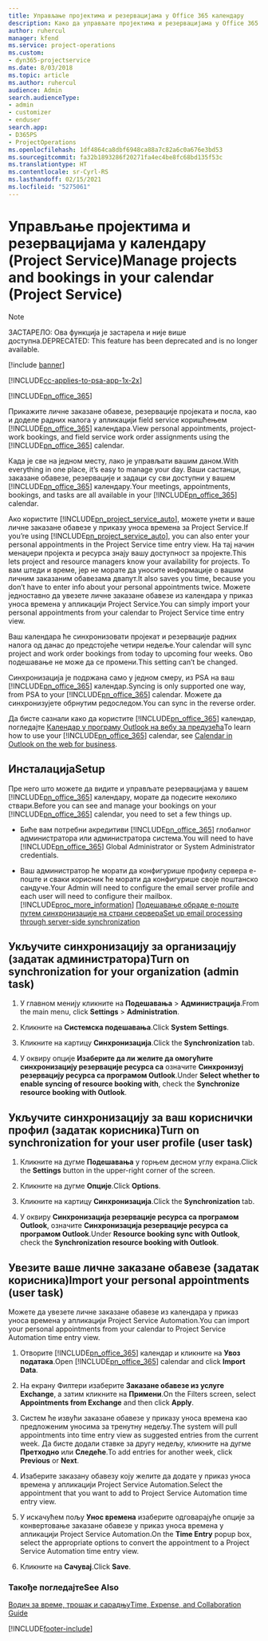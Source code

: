 ```yaml
---
title: Управљање пројектима и резервацијама у Office 365 календару
description: Како да управљате пројектима и резервацијама у Office 365 календару
author: ruhercul
manager: kfend
ms.service: project-operations
ms.custom:
- dyn365-projectservice
ms.date: 8/03/2018
ms.topic: article
ms.author: ruhercul
audience: Admin
search.audienceType:
- admin
- customizer
- enduser
search.app:
- D365PS
- ProjectOperations
ms.openlocfilehash: 1df4864ca8dbf6948ca88a7c82a6c0a676e3bd53
ms.sourcegitcommit: fa32b1893286f20271fa4ec4be8fc68bd135f53c
ms.translationtype: HT
ms.contentlocale: sr-Cyrl-RS
ms.lasthandoff: 02/15/2021
ms.locfileid: "5275061"
---
```

# <a name="manage-projects-and-bookings-in-your-calendar-project-service"></a><span data-ttu-id="71bbd-103">Управљање пројектима и резервацијама у календару (Project Service)</span><span class="sxs-lookup"><span data-stu-id="71bbd-103">Manage projects and bookings in your calendar (Project Service)</span></span>

> [!Note]
> <span data-ttu-id="71bbd-104">ЗАСТАРЕЛО: Ова функција је застарела и није више доступна.</span><span class="sxs-lookup"><span data-stu-id="71bbd-104">DEPRECATED: This feature has been deprecated and is no longer available.</span></span>

[!include [banner](../includes/psa-now-project-operations.md)]

[!INCLUDE[cc-applies-to-psa-app-1x-2x](../includes/cc-applies-to-psa-app-1x-2x.md)]

[!INCLUDE[pn_office_365](../includes/pn-office-365.md)] 

<span data-ttu-id="71bbd-105">Прикажите личне заказане обавезе, резервације пројеката и посла, као и доделе радних налога у апликацији field service коришћењем [!INCLUDE[pn_office_365](../includes/pn-office-365.md)] календара.</span><span class="sxs-lookup"><span data-stu-id="71bbd-105">View personal appointments, project-work bookings, and field service work order assignments using the [!INCLUDE[pn_office_365](../includes/pn-office-365.md)] calendar.</span></span>  
  
 <span data-ttu-id="71bbd-106">Када је све на једном месту, лако је управљати вашим даном.</span><span class="sxs-lookup"><span data-stu-id="71bbd-106">With everything in one place, it’s easy to manage your day.</span></span> <span data-ttu-id="71bbd-107">Ваши састанци, заказане обавезе, резервације и задаци су сви доступни у вашем [!INCLUDE[pn_office_365](../includes/pn-office-365.md)] календару.</span><span class="sxs-lookup"><span data-stu-id="71bbd-107">Your meetings, appointments, bookings, and tasks are all available in your [!INCLUDE[pn_office_365](../includes/pn-office-365.md)] calendar.</span></span>  
  
 <span data-ttu-id="71bbd-108">Ако користите [!INCLUDE[pn_project_service_auto](../includes/pn-project-service-auto.md)], можете унети и ваше личне заказане обавезе у приказу уноса времена за Project Service.</span><span class="sxs-lookup"><span data-stu-id="71bbd-108">If you’re using [!INCLUDE[pn_project_service_auto](../includes/pn-project-service-auto.md)], you can also enter your personal appointments in the Project Service time entry view.</span></span> <span data-ttu-id="71bbd-109">На тај начин менаџери пројекта и ресурса знају вашу доступност за пројекте.</span><span class="sxs-lookup"><span data-stu-id="71bbd-109">This lets project and resource managers know your availability for projects.</span></span> <span data-ttu-id="71bbd-110">То вам штеди и време, јер не морате да уносите информације о вашим личним заказаним обавезама двапут.</span><span class="sxs-lookup"><span data-stu-id="71bbd-110">It also saves you time, because you don’t have to enter info about your personal appointments twice.</span></span> <span data-ttu-id="71bbd-111">Можете једноставно да увезете личне заказане обавезе из календара у приказ уноса времена у апликацији Project Service.</span><span class="sxs-lookup"><span data-stu-id="71bbd-111">You can simply import your personal appointments from your calendar to Project Service time entry view.</span></span>  
  
 <span data-ttu-id="71bbd-112">Ваш календара ће синхронизовати пројекат и резервације радних налога од данас до предстојеће четири недеље.</span><span class="sxs-lookup"><span data-stu-id="71bbd-112">Your calendar will sync project and work order bookings from today to upcoming four weeks.</span></span> <span data-ttu-id="71bbd-113">Ово подешавање не може да се промени.</span><span class="sxs-lookup"><span data-stu-id="71bbd-113">This setting can’t be changed.</span></span>  
  
 <span data-ttu-id="71bbd-114">Синхронизација је подржана само у једном смеру, из PSA на ваш [!INCLUDE[pn_office_365](../includes/pn-office-365.md)] календар.</span><span class="sxs-lookup"><span data-stu-id="71bbd-114">Syncing is only supported one way, from PSA to your [!INCLUDE[pn_office_365](../includes/pn-office-365.md)] calendar.</span></span> <span data-ttu-id="71bbd-115">Можете да синхронизујете обрнутим редоследом.</span><span class="sxs-lookup"><span data-stu-id="71bbd-115">You can sync in the reverse order.</span></span> 
  
 <span data-ttu-id="71bbd-116">Да бисте сазнали како да користите [!INCLUDE[pn_office_365](../includes/pn-office-365.md)] календар, погледајте [Календар у програму Outlook на вебу за предузећа](https://support.office.com/article/Calendar-in-Outlook-on-the-web-for-business-5219c457-d1fe-4c2f-9032-1a816b88e936)</span><span class="sxs-lookup"><span data-stu-id="71bbd-116">To learn how to use your [!INCLUDE[pn_office_365](../includes/pn-office-365.md)] calendar, see [Calendar in Outlook on the web for business](https://support.office.com/article/Calendar-in-Outlook-on-the-web-for-business-5219c457-d1fe-4c2f-9032-1a816b88e936).</span></span>  
  
## <a name="setup"></a><span data-ttu-id="71bbd-117">Инсталација</span><span class="sxs-lookup"><span data-stu-id="71bbd-117">Setup</span></span>  
 <span data-ttu-id="71bbd-118">Пре него што можете да видите и управљате резервацијама у вашем [!INCLUDE[pn_office_365](../includes/pn-office-365.md)] календару, морате да подесите неколико ствари.</span><span class="sxs-lookup"><span data-stu-id="71bbd-118">Before you can see and manage your bookings on your [!INCLUDE[pn_office_365](../includes/pn-office-365.md)] calendar, you need to set a few things up.</span></span>  
  
- <span data-ttu-id="71bbd-119">Биће вам потребни акредитиви [!INCLUDE[pn_office_365](../includes/pn-office-365.md)] глобалног администратора или администратора система.</span><span class="sxs-lookup"><span data-stu-id="71bbd-119">You will need to have [!INCLUDE[pn_office_365](../includes/pn-office-365.md)] Global Administrator or System Administrator credentials.</span></span>  
  
- <span data-ttu-id="71bbd-120">Ваш администратор ће морати да конфигурише профилу сервера е-поште и сваки корисник ће морати да конфигурише своје поштанско сандуче.</span><span class="sxs-lookup"><span data-stu-id="71bbd-120">Your Admin will need to configure the email server profile and each user will need to configure their mailbox.</span></span> [!INCLUDE[proc_more_information](../includes/proc-more-information.md)] <span data-ttu-id="71bbd-121">[Подешавање обраде е-поште путем синхронизације на страни сервера](https://docs.microsoft.com/dynamics365/customerengagement/on-premises/admin/set-up-server-side-synchronization-of-email-appointments-contacts-and-tasks)</span><span class="sxs-lookup"><span data-stu-id="71bbd-121">[Set up email processing through server-side synchronization](https://docs.microsoft.com/dynamics365/customerengagement/on-premises/admin/set-up-server-side-synchronization-of-email-appointments-contacts-and-tasks)</span></span>  
  
## <a name="turn-on-synchronization-for-your-organization-admin-task"></a><span data-ttu-id="71bbd-122">Укључите синхронизацију за организацију (задатак администратора)</span><span class="sxs-lookup"><span data-stu-id="71bbd-122">Turn on synchronization for your organization (admin task)</span></span>  
  
1.  <span data-ttu-id="71bbd-123">У главном менију кликните на **Подешавања** > **Администрација**.</span><span class="sxs-lookup"><span data-stu-id="71bbd-123">From the main menu, click **Settings** > **Administration**.</span></span>  
  
2.  <span data-ttu-id="71bbd-124">Кликните на **Системска подешавања**.</span><span class="sxs-lookup"><span data-stu-id="71bbd-124">Click **System Settings**.</span></span>  
  
3.  <span data-ttu-id="71bbd-125">Кликните на картицу **Синхронизација**.</span><span class="sxs-lookup"><span data-stu-id="71bbd-125">Click the **Synchronization** tab.</span></span>  
  
4.  <span data-ttu-id="71bbd-126">У оквиру опције **Изаберите да ли желите да омогућите синхронизацију резервације ресурса са** означите **Синхронизуј резервацију ресурса са програмом Outlook**.</span><span class="sxs-lookup"><span data-stu-id="71bbd-126">Under **Select whether to enable syncing of resource booking with**, check the **Synchronize resource booking with Outlook**.</span></span>  
  
## <a name="turn-on-synchronization-for-your-user-profile-user-task"></a><span data-ttu-id="71bbd-127">Укључите синхронизацију за ваш кориснички профил (задатак корисника)</span><span class="sxs-lookup"><span data-stu-id="71bbd-127">Turn on synchronization for your user profile (user task)</span></span>  
  
1.  <span data-ttu-id="71bbd-128">Кликните на дугме **Подешавања** у горњем десном углу екрана.</span><span class="sxs-lookup"><span data-stu-id="71bbd-128">Click the **Settings** button in the upper-right corner of the screen.</span></span>  
  
2.  <span data-ttu-id="71bbd-129">Кликните на дугме **Опције**.</span><span class="sxs-lookup"><span data-stu-id="71bbd-129">Click **Options**.</span></span>  
  
3.  <span data-ttu-id="71bbd-130">Кликните на картицу **Синхронизација**.</span><span class="sxs-lookup"><span data-stu-id="71bbd-130">Click the **Synchronization** tab.</span></span>  
  
4.  <span data-ttu-id="71bbd-131">У оквиру **Синхронизација резервације ресурса са програмом Outlook**, означите **Синхронизација резервације ресурса са програмом Outlook**.</span><span class="sxs-lookup"><span data-stu-id="71bbd-131">Under **Resource booking sync with Outlook**, check the **Synchronization resource booking with Outlook**.</span></span>  
  
## <a name="import-your-personal-appointments-user-task"></a><span data-ttu-id="71bbd-132">Увезите ваше личне заказане обавезе (задатак корисника)</span><span class="sxs-lookup"><span data-stu-id="71bbd-132">Import your personal appointments (user task)</span></span>  
 <span data-ttu-id="71bbd-133">Можете да увезете личне заказане обавезе из календара у приказ уноса времена у апликацији Project Service Automation.</span><span class="sxs-lookup"><span data-stu-id="71bbd-133">You can import your personal appointments from your calendar to Project Service Automation time entry view.</span></span>  
  
1. <span data-ttu-id="71bbd-134">Отворите [!INCLUDE[pn_office_365](../includes/pn-office-365.md)] календар и кликните на **Увоз података**.</span><span class="sxs-lookup"><span data-stu-id="71bbd-134">Open [!INCLUDE[pn_office_365](../includes/pn-office-365.md)] calendar and click **Import Data**.</span></span>  
  
2. <span data-ttu-id="71bbd-135">На екрану Филтери изаберите **Заказане обавезе из услуге Exchange**, а затим кликните на **Примени**.</span><span class="sxs-lookup"><span data-stu-id="71bbd-135">On the Filters screen, select **Appointments from Exchange** and then click **Apply**.</span></span>  
  
3. <span data-ttu-id="71bbd-136">Систем ће извући заказане обавезе у приказу уноса времена као предложеним уносима за тренутну недељу.</span><span class="sxs-lookup"><span data-stu-id="71bbd-136">The system will pull appointments into time entry view as suggested entries from the current week.</span></span> <span data-ttu-id="71bbd-137">Да бисте додали ставке за другу недељу, кликните на дугме **Претходно** или **Следеће**.</span><span class="sxs-lookup"><span data-stu-id="71bbd-137">To add entries for another week, click **Previous** or **Next**.</span></span>  
  
4. <span data-ttu-id="71bbd-138">Изаберите заказану обавезу коју желите да додате у приказ уноса времена у апликацији Project Service Automation.</span><span class="sxs-lookup"><span data-stu-id="71bbd-138">Select the appointment that you want to add to Project Service Automation time entry view.</span></span>  
  
5. <span data-ttu-id="71bbd-139">У искачућем пољу **Унос времена** изаберите одговарајуће опције за конвертовање заказане обавезе у приказ уноса времена у апликацији Project Service Automation.</span><span class="sxs-lookup"><span data-stu-id="71bbd-139">On the **Time Entry** popup box, select the appropriate options to convert the appointment to a Project Service Automation time entry view.</span></span>  
  
6. <span data-ttu-id="71bbd-140">Кликните на **Сачувај**.</span><span class="sxs-lookup"><span data-stu-id="71bbd-140">Click **Save**.</span></span>  
  
### <a name="see-also"></a><span data-ttu-id="71bbd-141">Такође погледајте</span><span class="sxs-lookup"><span data-stu-id="71bbd-141">See Also</span></span>  
 [<span data-ttu-id="71bbd-142">Водич за време, трошак и сарадњу</span><span class="sxs-lookup"><span data-stu-id="71bbd-142">Time, Expense, and Collaboration Guide</span></span>](../psa/time-expense-collaboration-guide.md)


[!INCLUDE[footer-include](../includes/footer-banner.md)]
